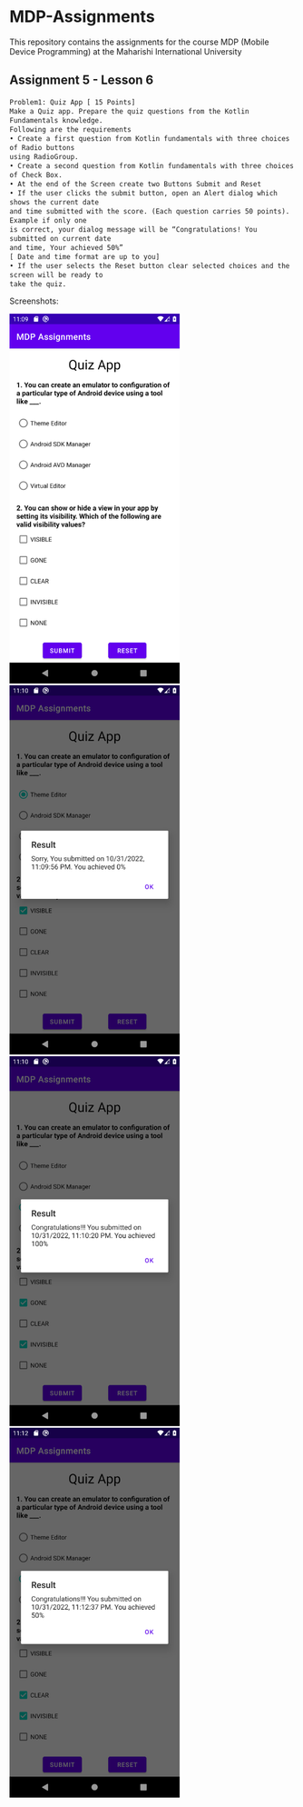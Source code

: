 # MDP-Assignments
This repository contains the assignments for the course MDP (Mobile Device Programming) at the Maharishi International University

## Assignment 5 - Lesson 6

```
Problem1: Quiz App [ 15 Points]
Make a Quiz app. Prepare the quiz questions from the Kotlin Fundamentals knowledge.
Following are the requirements
• Create a first question from Kotlin fundamentals with three choices of Radio buttons
using RadioGroup.
• Create a second question from Kotlin fundamentals with three choices of Check Box.
• At the end of the Screen create two Buttons Submit and Reset
• If the user clicks the submit button, open an Alert dialog which shows the current date
and time submitted with the score. (Each question carries 50 points). Example if only one
is correct, your dialog message will be “Congratulations! You submitted on current date
and time, Your achieved 50%”
[ Date and time format are up to you]
• If the user selects the Reset button clear selected choices and the screen will be ready to
take the quiz.
```

Screenshots:

<p float="left">
  <img src="/1.png" width="300" />
  <img src="/2.png" width="300"/> 
  <img src="/3.png" width="300"/> 
  <img src="/4.png" width="300"/> 
</p>
